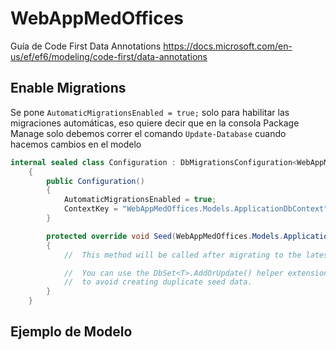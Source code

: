 # WebAppMedOffices

Guía de Code First Data Annotations
https://docs.microsoft.com/en-us/ef/ef6/modeling/code-first/data-annotations

## Enable Migrations

Se pone `AutomaticMigrationsEnabled = true;` solo para habilitar las migraciones automáticas, eso quiere
decir que en la consola Package Manage solo debemos correr el comando `Update-Database` cuando hacemos cambios en el modelo

```c#
internal sealed class Configuration : DbMigrationsConfiguration<WebAppMedOffices.Models.ApplicationDbContext>
    {
        public Configuration()
        {
            AutomaticMigrationsEnabled = true;
            ContextKey = "WebAppMedOffices.Models.ApplicationDbContext";
        }

        protected override void Seed(WebAppMedOffices.Models.ApplicationDbContext context)
        {
            //  This method will be called after migrating to the latest version.

            //  You can use the DbSet<T>.AddOrUpdate() helper extension method 
            //  to avoid creating duplicate seed data.
        }
    }
```

## Ejemplo de Modelo

